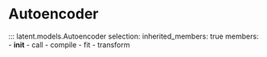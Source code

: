 # Autoencoder

::: latent.models.Autoencoder
    selection:
        inherited_members: true
        members:
            - __init__
            - call
            - compile
            - fit
            - transform

